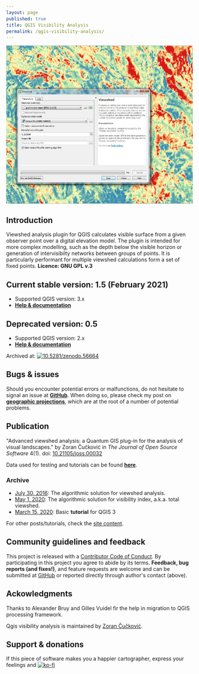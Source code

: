 ```yaml
---
layout: page
published: true
title: QGIS Visibility Analysis
permalink: /qgis-visibility-analysis/
---
```




![screenshot](images/screenshot.jpg)

## Introduction
Viewshed analysis plugin for QGIS calculates visible surface from a given observer point over a digital elevation model. The plugin is intended for more complex modelling, such as the depth below the visible horizon or generation of intervisibilty networks between groups of points. It is particularly performant for multiple viewshed calculations form a set of fixed points.
**Licence: GNU GPL v.3**  

## Current stable version: 1.5 (February 2021)
- Supported QGIS version: 3.x
- [**Help & documentation**](/qgis-visibility-analysis-manual/)

## Deprecated version: 0.5 
- Supported QGIS version: 2.x
- [**Help & documentation**](https://zoran-cuckovic.github.io/QGIS-visibility-analysis/help_qgis2.html)
  
Archived at: [![10.5281/zenodo.56664](https://zenodo.org/badge/22929/zoran-cuckovic/QGIS-visibility-analysis.svg)](https://zenodo.org/badge/latestdoi/22929/zoran-cuckovic/QGIS-visibility-analysis)


## Bugs & issues

Should you encounter potential errors or malfunctions, do not hesitate to signal an issue at **[GitHub](https://github.com/zoran-cuckovic/QGIS-visibility-analysis/issues)**. When doing so, please check my post on **[geographic projections](https://landscapearchaeology.org/2020/wgs/)**, which are at the root of a number of potential problems. 

## Publication

"Advanced viewshed analysis: a Quantum GIS plug-in for the analysis of visual landscapes." by Zoran Čučković in *The Journal of Open Source Software* 4(1). doi: [10.21105/joss.00032](http://joss.theoj.org/papers/10.21105/joss.00032)

Data used for testing and tutorials can be found **[here](https://github.com/zoran-cuckovic/QGIS-visibility-analysis/tree/test-data/)**.


### Archive

- [July 30, 2016](http://landscapearchaeology.org/2018/qgis-visibility-analysis-algorithm/): The algorithmic solution for viewshed analysis.
- [May 1, 2020](https://landscapearchaeology.org/2020/visibility-index/): The algorithmic solution for visibility index, a.k.a. total viewshed.
- [March 15, 2020](https://landscapearchaeology.org/2020/viewshed-tutorial): Basic **tutorial** for QGIS 3

For other posts/tutorials, check the [site content](/tags/#qgis-visibility-plugin).


## Community guidelines and feedback

This project is released with a [Contributor Code of Conduct](https://github.com/zoran-cuckovic/QGIS-visibility-analysis/blob/master/Contributor_code.md). By participating in this project you agree to abide by its terms. **Feedback, bug reports (and fixes!)**, and feature requests are welcome and can be submitted at [GitHub](https://github.com/zoran-cuckovic/QGIS-visibility-analysis/issues) or reported directly through author's contact (above).


## Ackowledgments

Thanks to Alexander Bruy and Gilles Vuidel fir the help in migration to QGIS processing framework.

Qgis visibility analysis is maintained by [Zoran Čučković](http://zoran-cuckovic.from.hr).


## Support & donations

If this piece of software makes you a happier cartographer, express your feelings and  [![ko-fi](https://www.ko-fi.com/img/githubbutton_sm.svg)](https://ko-fi.com/D1D41HYSW)
